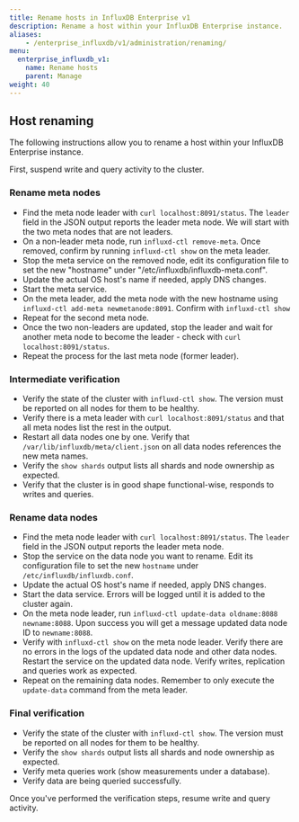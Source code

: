 ```yaml
---
title: Rename hosts in InfluxDB Enterprise v1
description: Rename a host within your InfluxDB Enterprise instance.
aliases:
    - /enterprise_influxdb/v1/administration/renaming/
menu:
  enterprise_influxdb_v1:
    name: Rename hosts
    parent: Manage
weight: 40
---
```


## Host renaming

The following instructions allow you to rename a host within your InfluxDB Enterprise instance.

First, suspend write and query activity to the cluster.

### Rename meta nodes

- Find the meta node leader with `curl localhost:8091/status`. The `leader` field in the JSON output reports the leader meta node. We will start with the two meta nodes that are not leaders.
- On a non-leader meta node, run `influxd-ctl remove-meta`. Once removed, confirm by running `influxd-ctl show` on the meta leader.
- Stop the meta service on the removed node, edit its configuration file to set the new "hostname" under "/etc/influxdb/influxdb-meta.conf".
- Update the actual OS host's name if needed, apply DNS changes.
- Start the meta service.
- On the meta leader, add the meta node with the new hostname using `influxd-ctl add-meta newmetanode:8091`. Confirm with `influxd-ctl show`
- Repeat for the second meta node.
- Once the two non-leaders are updated, stop the leader and wait for another meta node to become the leader - check with `curl localhost:8091/status`.
- Repeat the process for the last meta node (former leader).

### Intermediate verification

- Verify the state of the cluster with `influxd-ctl show`. The version must be reported on all nodes for them to be healthy.
- Verify there is a meta leader with `curl localhost:8091/status` and that all meta nodes list the rest in the output.
- Restart all data nodes one by one. Verify that `/var/lib/influxdb/meta/client.json` on all data nodes references the new meta names.
- Verify the `show shards` output lists all shards and node ownership as expected.
- Verify that the cluster is in good shape functional-wise, responds to writes and queries.

### Rename data nodes

- Find the meta node leader with `curl localhost:8091/status`. The `leader` field in the JSON output reports the leader meta node.
- Stop the service on the data node you want to rename. Edit its configuration file to set the new `hostname` under `/etc/influxdb/influxdb.conf`.
- Update the actual OS host's name if needed, apply DNS changes.
- Start the data service. Errors will be logged until it is added to the cluster again.
- On the meta node leader, run `influxd-ctl update-data oldname:8088 newname:8088`. Upon success you will get a message updated data node ID to `newname:8088`.
- Verify with `influxd-ctl show` on the meta node leader. Verify there are no errors in the logs of the updated data node and other data nodes. Restart the service on the updated data node. Verify writes, replication and queries work as expected.
- Repeat on the remaining data nodes. Remember to only execute the `update-data` command from the meta leader.

### Final verification

- Verify the state of the cluster with `influxd-ctl show`. The version must be reported on all nodes for them to be healthy.
- Verify the `show shards` output lists all shards and node ownership as expected.
- Verify meta queries work (show measurements under a database).
- Verify data are being queried successfully.

Once you've performed the verification steps, resume write and query activity.
